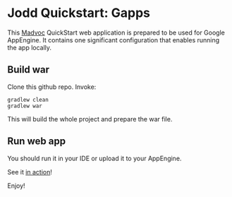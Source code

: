 
Jodd Quickstart: Gapps
=======================

This [Madvoc](http://jodd.org/doc/madvoc/index.html) QuickStart web application
is prepared to be used for Google AppEngine. It contains one significant
configuration that enables running the app locally.

## Build war

Clone this github repo. Invoke:

	gradlew clean
	gradlew war

This will build the whole project and prepare the war file.


## Run web app

You should run it in your IDE or upload it to your AppEngine.

See it [in action](http://jodd-ngn.appspot.com)!

Enjoy!
